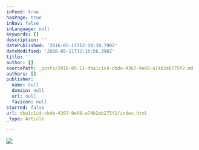 ```yaml
---
inFeed: true
hasPage: true
inNav: false
inLanguage: null
keywords: []
description: ''
datePublished: '2016-05-11T12:19:38.790Z'
dateModified: '2016-05-11T12:16:56.398Z'
title: ''
author: []
sourcePath: _posts/2016-05-11-dba1c1c4-cbde-4367-9e68-a74b2eb275f2.md
authors: []
publisher:
  name: null
  domain: null
  url: null
  favicon: null
starred: false
url: dba1c1c4-cbde-4367-9e68-a74b2eb275f2/index.html
_type: Article

---
```

![](https://the-grid-user-content.s3-us-west-2.amazonaws.com/910c6cba-3a9a-499a-825a-bbdf1e01b464.jpg)